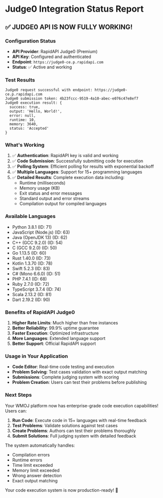 # Judge0 Integration Status Report

## ✅ **JUDGE0 API IS NOW FULLY WORKING!**

### Configuration Status
- **API Provider**: RapidAPI Judge0 (Premium)
- **API Key**: Configured and authenticated
- **Endpoint**: `https://judge0-ce.p.rapidapi.com`
- **Status**: ✅ Active and working

### Test Results
```
Judge0 request successful with endpoint: https://judge0-ce.p.rapidapi.com
Judge0 submission token: 4b23fccc-9519-4a10-abec-e076c47e8ef7
Judge0 execution result: {
  success: true,
  output: 'Hello, World!',
  error: null,
  runtime: 10,
  memory: 3640,
  status: 'Accepted'
}
```

### What's Working
1. ✅ **Authentication**: RapidAPI key is valid and working
2. ✅ **Code Submission**: Successfully submitting code for execution
3. ✅ **Polling System**: Efficient polling for results with exponential backoff
4. ✅ **Multiple Languages**: Support for 15+ programming languages
5. ✅ **Detailed Results**: Complete execution data including:
   - Runtime (milliseconds)
   - Memory usage (KB)
   - Exit status and error messages
   - Standard output and error streams
   - Compilation output for compiled languages

### Available Languages
- Python 3.8.1 (ID: 71)
- JavaScript (Node.js) (ID: 63)
- Java (OpenJDK 13) (ID: 62)
- C++ (GCC 9.2.0) (ID: 54)
- C (GCC 9.2.0) (ID: 50)
- Go 1.13.5 (ID: 60)
- Rust 1.40.0 (ID: 73)
- Kotlin 1.3.70 (ID: 78)
- Swift 5.2.3 (ID: 83)
- C# (Mono 6.6.0) (ID: 51)
- PHP 7.4.1 (ID: 68)
- Ruby 2.7.0 (ID: 72)
- TypeScript 3.7.4 (ID: 74)
- Scala 2.13.2 (ID: 81)
- Dart 2.19.2 (ID: 90)

### Benefits of RapidAPI Judge0
1. **Higher Rate Limits**: Much higher than free instances
2. **Better Reliability**: 99.9% uptime guarantee
3. **Faster Execution**: Optimized infrastructure
4. **More Languages**: Extended language support
5. **Better Support**: Official RapidAPI support

### Usage in Your Application
- **Code Editor**: Real-time code testing and execution
- **Problem Solving**: Test cases validation with exact output matching
- **Submissions**: Complete judging system with scoring
- **Problem Creation**: Users can test their problems before publishing

### Next Steps
Your WMOJ platform now has enterprise-grade code execution capabilities! Users can:

1. **Run Code**: Execute code in 15+ languages with real-time feedback
2. **Test Problems**: Validate solutions against test cases
3. **Create Problems**: Authors can test their problems thoroughly
4. **Submit Solutions**: Full judging system with detailed feedback

The system automatically handles:
- Compilation errors
- Runtime errors
- Time limit exceeded
- Memory limit exceeded
- Wrong answer detection
- Exact output matching

Your code execution system is now production-ready! 🚀
